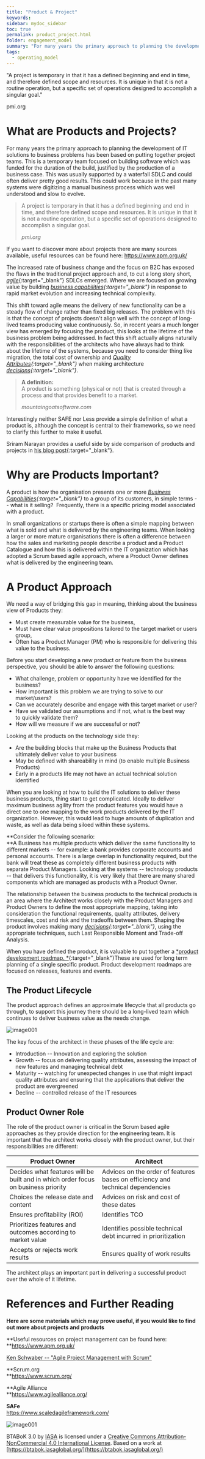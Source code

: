 ```yaml
---
title: "Product & Project"
keywords: 
sidebar: mydoc_sidebar
toc: true
permalink: product_project.html
folder: engagement_model
summary: "For many years the primary approach to planning the development of IT solutions to business problems has been based on putting together project teams."
tags: 
  - operating_model
---
```


"A project is temporary in that it has a defined beginning and end in time, and therefore defined scope and resources. It is unique in that it is not a routine operation, but a specific set of operations designed to accomplish a singular goal."

pmi.org

What are Products and Projects?
===============================

For many years the primary approach to planning the development of IT solutions to business problems has been based on putting together project teams. This is a temporary team focused on building software which was funded for the duration of the build, justified by the production of a business case. This was usually supported by a waterfall SDLC and could often deliver pretty good results. This could work because in the past many systems were digitizing a manual business process which was well understood and slow to evolve.

> A project is temporary in that it has a defined beginning and end in time, and therefore defined scope and resources. It is unique in that it is not a routine operation, but a specific set of operations designed to accomplish a singular goal.
>
> *pmi.org*

If you want to discover more about projects there are many sources available, useful resources can be found here: https://www.apm.org.uk/

The increased rate of business change and the focus on B2C has exposed the flaws in the traditional project approach and, to cut a long story short, [*agile*](agility.md){:target="_blank"} SDLCs emerged. Where we are focused on growing value by building 
*[business capabilities](business_capabilities.md){:target="_blank"}* in response to rapid market evolution and increasing technical complexity.

This shift toward agile means the delivery of new functionality can be a steady flow of change rather than fixed big releases. The problem with this is that the concept of projects doesn't align well with the concept of long-lived teams producing value continuously. So, in recent years a much longer view has emerged by focusing the product, this looks at the lifetime of the business problem being addressed. In fact this shift actually aligns naturally with the responsibilities of the architects who have always had to think about the lifetime of the systems, because you need to consider thing like migration, the total cost of ownership and *[Quality Attributes](quality_attributes.md){:target="_blank"}* when making architecture *[decisions](decisions.md){:target="_blank"}*.

> **A definition:**\
> A product is something (physical or not) that is created through a process and that provides benefit to a market.  
>
> *mountaingoatsoftware.com*

Interestingly neither SAFE nor Less provide a simple definition of what a product is, although the concept is central to their frameworks, so we need to clarify this further to make it useful.

Sriram Narayan provides a useful side by side comparison of products and projects in [his blog post](https://martinfowler.com/articles/products-over-projects.html){:target="_blank"}.

Why are Products Important?
===========================

A product is how the organisation presents one or more *[Business Capabilities](business_capabilities.md){:target="_blank"}* to a group of its customers, in simple terms -- what is it selling?  Frequently, there is a specific pricing model associated with a product.

In small organizations or startups there is often a simple mapping between what is sold and what is delivered by the engineering teams. When looking a larger or more mature organisations there is often a difference between how the sales and marketing people describe a product and a Product Catalogue and how this is delivered within the IT organization which has adopted a Scrum based agile approach, where a Product Owner defines what is delivered by the engineering team.

A Product Approach
==================

We need a way of bridging this gap in meaning, thinking about the business view of Products they:

-   Must create measurable value for the business​,
-   Must have clear value propositions tailored to the target market or users group,
-   Often has a Product Manager (PM) who is responsible for delivering this value to the business​.

Before you start developing a new product or feature from the business perspective, you should be able to answer the following questions:​

-   What challenge, problem or opportunity have we identified for the business?​
-   How important is this problem we are trying to solve to our market/users?​
-   Can we accurately describe and engage with this target market or user?​
-   Have we validated our assumptions and if not, what is the best way to quickly validate them?​
-   How will we measure if we are successful or not?​

Looking at the products on the technology side they:

-   Are the building blocks that make up the Business Products that ultimately deliver value to your business
-   May be defined with shareability in mind (to enable multiple Business Products)
-   Early in a products life may not have an actual technical solution identified

When you are looking at how to build the IT solutions to deliver these business products, thing start to get complicated. Ideally to deliver maximum business agility from the product features you would have a direct one to one mapping to the work products delivered by the IT organization. However, this would lead to huge amounts of duplication and waste, as well as data being siloed within these systems.

**Consider the following scenario:\
**A Business has multiple products which deliver the same functionality to different markets -- for example: a bank provides corporate accounts and personal accounts. There is a large overlap in functionality required, but the bank will treat these as completely different business products with separate Product Managers. Looking at the systems -- technology products -- that delivers this functionality, it is very likely that there are many shared components which are managed as products with a Product Owner.

The relationship between the business products to the technical products is an area where the Architect works closely with the Product Managers and Product Owners to define the most appropriate mapping, taking into consideration the functional requirements, quality attributes, delivery timescales, cost and risk and the tradeoffs between them. Shaping the product involves making many *[decisions](decisions.md){:target="_blank"}*, using the appropriate techniques, such Last Responsible Moment and Trade-off Analysis.

When you have defined the product, it is valuable to put together a [*product development roadmap. *](roadmap.md){:target="_blank"}These are used for long term planning of a single specific product. Product development roadmaps are focused on releases, features and events.

The Product Lifecycle
---------------------

The product approach defines an approximate lifecycle that all products go through, to support this journey there should be a long-lived team which continues to deliver business value as the needs change.  

![image001](media/p_p001.png)

The key focus of the architect in these phases of the life cycle are:

-   Introduction -- Innovation and exploring the solution
-   Growth -- focus on delivering quality attributes, assessing the impact of new features and managing technical debt
-   Maturity -- watching for unexpected changes in use that might impact quality attributes and ensuring that the applications that deliver the product are evergreened
-   Decline -- controlled release of the IT resources

Product Owner Role
------------------

The role of the product owner is critical in the Scrum based agile approaches as they provide direction for the engineering team. It is important that the architect works closely with the product owner, but their responsibilities are different:

| **Product Owner** | **Architect** |
| --- | --- |
| Decides what features will be built and in which order focus on business priority | Advices on the order of features bases on efficiency and technical dependencies |
| Choices the release date and content | Advices on risk and cost of these dates |
| Ensures profitability (ROI) | Identifies TCO |
| Prioritizes features and outcomes according to market value | Identifies possible technical debt incurred in prioritization |
| Accepts or rejects work results | Ensures quality of work results |

The architect plays an important part in delivering a successful product over the whole of it lifetime.

References and Further Reading
==============================

**Here are some materials which may prove useful, if you would like to find out more about projects and products**

**Useful resources on project management can be found here:\
**<https://www.apm.org.uk/>

[Ken Schwaber -- "Agile Project Management with Scrum"](https://www.amazon.com/Agile-Project-Management-Developer-Practices/dp/073561993X/)

**Scrum.org\
**<https://www.scrum.org/>  

**Agile Alliance\
**<https://www.agilealliance.org/> 

**SAFe**\
<https://www.scaledagileframework.com/>  

![image001](media/by-nc.png)

BTABoK 3.0 by [IASA](https://iasaglobal.org/) is licensed under a [Creative Commons Attribution-NonCommercial 4.0 International License](http://creativecommons.org/licenses/by-nc/4.0/). Based on a work at [https://btabok.iasaglobal.org/](https://btabok.iasaglobal.org/)